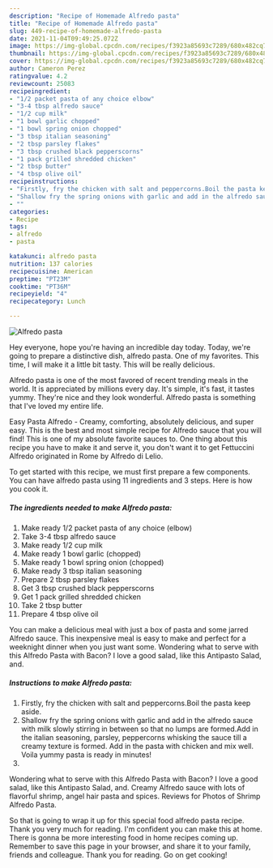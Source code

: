 ```yaml
---
description: "Recipe of Homemade Alfredo pasta"
title: "Recipe of Homemade Alfredo pasta"
slug: 449-recipe-of-homemade-alfredo-pasta
date: 2021-11-04T09:49:25.072Z
image: https://img-global.cpcdn.com/recipes/f3923a85693c7289/680x482cq70/alfredo-pasta-recipe-main-photo.jpg
thumbnail: https://img-global.cpcdn.com/recipes/f3923a85693c7289/680x482cq70/alfredo-pasta-recipe-main-photo.jpg
cover: https://img-global.cpcdn.com/recipes/f3923a85693c7289/680x482cq70/alfredo-pasta-recipe-main-photo.jpg
author: Cameron Perez
ratingvalue: 4.2
reviewcount: 25083
recipeingredient:
- "1/2 packet pasta of any choice elbow"
- "3-4 tbsp alfredo sauce"
- "1/2 cup milk"
- "1 bowl garlic chopped"
- "1 bowl spring onion chopped"
- "3 tbsp italian seasoning"
- "2 tbsp parsley flakes"
- "3 tbsp crushed black pepperscorns"
- "1 pack grilled shredded chicken"
- "2 tbsp butter"
- "4 tbsp olive oil"
recipeinstructions:
- "Firstly, fry the chicken with salt and peppercorns.Boil the pasta keep aside."
- "Shallow fry the spring onions with garlic and add in the alfredo sauce with milk slowly stirring in between so that no lumps are formed.Add in the italian seasoning, parsley, peppercorns whisking the sauce till a creamy texture is formed. Add in the pasta with chicken and mix well. Voila yummy pasta is ready in minutes!"
- ""
categories:
- Recipe
tags:
- alfredo
- pasta

katakunci: alfredo pasta 
nutrition: 137 calories
recipecuisine: American
preptime: "PT23M"
cooktime: "PT36M"
recipeyield: "4"
recipecategory: Lunch

---
```



![Alfredo pasta](https://img-global.cpcdn.com/recipes/f3923a85693c7289/680x482cq70/alfredo-pasta-recipe-main-photo.jpg)

Hey everyone, hope you're having an incredible day today. Today, we're going to prepare a distinctive dish, alfredo pasta. One of my favorites. This time, I will make it a little bit tasty. This will be really delicious.

Alfredo pasta is one of the most favored of recent trending meals in the world. It is appreciated by millions every day. It's simple, it's fast, it tastes yummy. They're nice and they look wonderful. Alfredo pasta is something that I've loved my entire life.

Easy Pasta Alfredo - Creamy, comforting, absolutely delicious, and super easy. This is the best and most simple recipe for Alfredo sauce that you will find! This is one of my absolute favorite sauces to. One thing about this recipe you have to make it and serve it, you don&#39;t want it to get Fettuccini Alfredo originated in Rome by Alfredo di Lelio.


To get started with this recipe, we must first prepare a few components. You can have alfredo pasta using 11 ingredients and 3 steps. Here is how you cook it.

<!--inarticleads1-->

##### The ingredients needed to make Alfredo pasta:

1. Make ready 1/2 packet pasta of any choice (elbow)
1. Take 3-4 tbsp alfredo sauce
1. Make ready 1/2 cup milk
1. Make ready 1 bowl garlic (chopped)
1. Make ready 1 bowl spring onion (chopped)
1. Make ready 3 tbsp italian seasoning
1. Prepare 2 tbsp parsley flakes
1. Get 3 tbsp crushed black pepperscorns
1. Get 1 pack grilled shredded chicken
1. Take 2 tbsp butter
1. Prepare 4 tbsp olive oil


You can make a delicious meal with just a box of pasta and some jarred Alfredo sauce. This inexpensive meal is easy to make and perfect for a weeknight dinner when you just want some. Wondering what to serve with this Alfredo Pasta with Bacon? I love a good salad, like this Antipasto Salad, and. 

<!--inarticleads2-->

##### Instructions to make Alfredo pasta:

1. Firstly, fry the chicken with salt and peppercorns.Boil the pasta keep aside.
1. Shallow fry the spring onions with garlic and add in the alfredo sauce with milk slowly stirring in between so that no lumps are formed.Add in the italian seasoning, parsley, peppercorns whisking the sauce till a creamy texture is formed. Add in the pasta with chicken and mix well. Voila yummy pasta is ready in minutes!
1. 


Wondering what to serve with this Alfredo Pasta with Bacon? I love a good salad, like this Antipasto Salad, and. Creamy Alfredo sauce with lots of flavorful shrimp, angel hair pasta and spices. Reviews for Photos of Shrimp Alfredo Pasta. 

So that is going to wrap it up for this special food alfredo pasta recipe. Thank you very much for reading. I'm confident you can make this at home. There is gonna be more interesting food in home recipes coming up. Remember to save this page in your browser, and share it to your family, friends and colleague. Thank you for reading. Go on get cooking!
